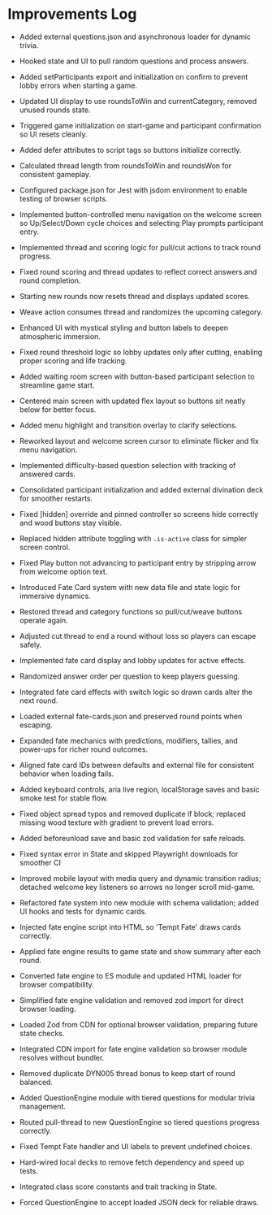 # Improvements Log
- Added external questions.json and asynchronous loader for dynamic trivia.
- Hooked state and UI to pull random questions and process answers.
- Added setParticipants export and initialization on confirm to prevent lobby errors when starting a game.
- Updated UI display to use roundsToWin and currentCategory, removed unused rounds state.
- Triggered game initialization on start-game and participant confirmation so UI resets cleanly.
- Added defer attributes to script tags so buttons initialize correctly.
- Calculated thread length from roundsToWin and roundsWon for consistent gameplay.
- Configured package.json for Jest with jsdom environment to enable testing of browser scripts.
- Implemented button-controlled menu navigation on the welcome screen so Up/Select/Down cycle choices and selecting Play prompts participant entry.
- Implemented thread and scoring logic for pull/cut actions to track round progress.
- Fixed round scoring and thread updates to reflect correct answers and round completion.
- Starting new rounds now resets thread and displays updated scores.
- Weave action consumes thread and randomizes the upcoming category.
- Enhanced UI with mystical styling and button labels to deepen atmospheric immersion.
- Fixed round threshold logic so lobby updates only after cutting, enabling proper scoring and life tracking.
- Added waiting room screen with button-based participant selection to streamline game start.
- Centered main screen with updated flex layout so buttons sit neatly below for better focus.
- Added menu highlight and transition overlay to clarify selections.
- Reworked layout and welcome screen cursor to eliminate flicker and fix menu navigation.
- Implemented difficulty-based question selection with tracking of answered cards.
- Consolidated participant initialization and added external divination deck for smoother restarts.
- Fixed [hidden] override and pinned controller so screens hide correctly and wood buttons stay visible.
- Replaced hidden attribute toggling with `.is-active` class for simpler screen control.
- Fixed Play button not advancing to participant entry by stripping arrow from welcome option text.
- Introduced Fate Card system with new data file and state logic for immersive dynamics.
- Restored thread and category functions so pull/cut/weave buttons operate again.
- Adjusted cut thread to end a round without loss so players can escape safely.
- Implemented fate card display and lobby updates for active effects.
- Randomized answer order per question to keep players guessing.
- Integrated fate card effects with switch logic so drawn cards alter the next round.
- Loaded external fate-cards.json and preserved round points when escaping.
- Expanded fate mechanics with predictions, modifiers, tallies, and power-ups for richer round outcomes.
- Aligned fate card IDs between defaults and external file for consistent behavior when loading fails.
- Added keyboard controls, aria live region, localStorage saves and basic smoke test for stable flow.
- Fixed object spread typos and removed duplicate if block; replaced missing wood texture with gradient to prevent load errors.
- Added beforeunload save and basic zod validation for safe reloads.
- Fixed syntax error in State and skipped Playwright downloads for smoother CI
- Improved mobile layout with media query and dynamic transition radius; detached welcome key listeners so arrows no longer scroll mid-game.

- Refactored fate system into new module with schema validation; added UI hooks and tests for dynamic cards.
- Injected fate engine script into HTML so 'Tempt Fate' draws cards correctly.
- Applied fate engine results to game state and show summary after each round.
- Converted fate engine to ES module and updated HTML loader for browser compatibility.
- Simplified fate engine validation and removed zod import for direct browser loading.
- Loaded Zod from CDN for optional browser validation, preparing future state checks.
- Integrated CDN import for fate engine validation so browser module resolves without bundler.
- Removed duplicate DYN005 thread bonus to keep start of round balanced.
- Added QuestionEngine module with tiered questions for modular trivia management.
- Routed pull-thread to new QuestionEngine so tiered questions progress correctly.
- Fixed Tempt Fate handler and UI labels to prevent undefined choices.
- Hard-wired local decks to remove fetch dependency and speed up tests.
- Integrated class score constants and trait tracking in State.
- Forced QuestionEngine to accept loaded JSON deck for reliable draws.
